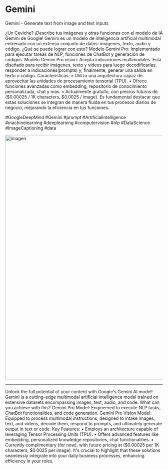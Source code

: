 # Gemini
Gemini - Generate text from image and text inputs

¿Un Ceviche? ¡Describe tus imágenes y otras funciones con el modelo de IA Gemini de Google!
Gemini es un modelo de inteligencia artificial multimodal entrenado con un extenso conjunto de datos: imágenes, texto, audio y código. ¿Qué se puede lograr con esto? 
Modelo Gemini Pro: Implementado para ejecutar tareas de NLP, funciones de ChatBot y generación de códigos.
Modelo Gemini Pro vision: Acepta indicaciones multimodales. Está diseñado para recibir imágenes, texto y videos para luego decodificarlas, responder a indicaciones(prompts) y, finalmente, generar una salida en texto o código.
Características:
•	Utiliza una arquitectura capaz de aprovechar las unidades de procesamiento tensorial (TPU).
•	Ofrece funciones avanzadas como embedding, repositorio de conocimiento personalizada, chat  y más.
•	Actualmente gratuito, con precios futuros de ($0.00025 / 1K characters, $0.0025 / image).
Es fundamental destacar que estas soluciones se integran de manera fluida en tus procesos diarios de negocio, mejorando la eficiencia en tus funciones.

#GoogleDeepMind #Gemini #prompt #ArtificialIntelligence #machinelearning #deeplearning #computervision #nlp #DataScience #ImageCaptioning #data

<img width="780" alt="imagen" src="https://github.com/rayespinozah/Gemini/assets/92163016/cf26eb01-6e76-4e8a-9476-473207bf254a">

----------
Unlock the full potential of your content with Google's Gemini AI model! 
Gemini is a cutting-edge multimodal artificial intelligence model trained on extensive datasets encompassing images, text, audio, and code. What can you achieve with this?
Gemini Pro Model: Engineered to execute NLP tasks, ChatBot functionalities, and code generation. Gemini Pro Vision Model: Equipped to process multimodal instructions, designed to intake images, text, and videos, decode them, respond to prompts, and ultimately generate output in text or code.
Key Features:
•	Employs an architecture capable of leveraging Tensor Processing Units (TPU).
•	Offers advanced features like embedding, personalized knowledge repositories, chat functionalities.
•	Currently complimentary (for now), with future pricing at ($0.00025 per 1K characters, $0.0025 per image).
It's crucial to highlight that these solutions seamlessly integrate into your daily business processes, enhancing efficiency in your roles.
